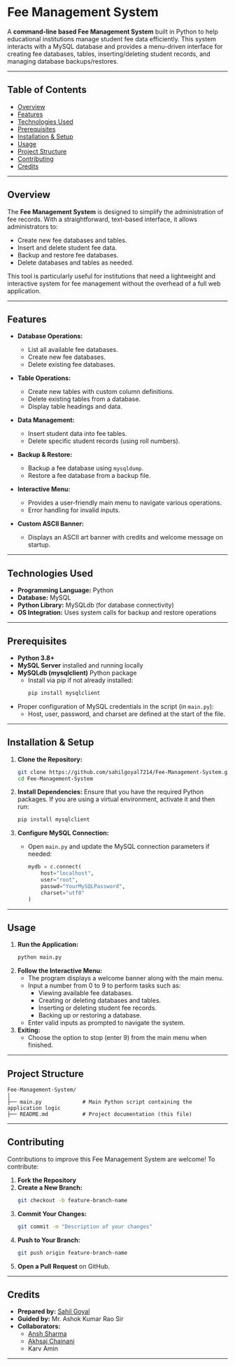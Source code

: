 # Fee Management System

A **command-line based Fee Management System** built in Python to help educational institutions manage student fee data efficiently. This system interacts with a MySQL database and provides a menu-driven interface for creating fee databases, tables, inserting/deleting student records, and managing database backups/restores.

---

## Table of Contents

- [Overview](#overview)
- [Features](#features)
- [Technologies Used](#technologies-used)
- [Prerequisites](#prerequisites)
- [Installation & Setup](#installation--setup)
- [Usage](#usage)
- [Project Structure](#project-structure)
- [Contributing](#contributing)
- [Credits](#credits)

---

## Overview

The **Fee Management System** is designed to simplify the administration of fee records. With a straightforward, text-based interface, it allows administrators to:

- Create new fee databases and tables.
- Insert and delete student fee data.
- Backup and restore fee databases.
- Delete databases and tables as needed.

This tool is particularly useful for institutions that need a lightweight and interactive system for fee management without the overhead of a full web application.

---

## Features

- **Database Operations:**  
  - List all available fee databases.
  - Create new fee databases.
  - Delete existing fee databases.

- **Table Operations:**  
  - Create new tables with custom column definitions.
  - Delete existing tables from a database.
  - Display table headings and data.

- **Data Management:**  
  - Insert student data into fee tables.
  - Delete specific student records (using roll numbers).

- **Backup & Restore:**  
  - Backup a fee database using `mysqldump`.
  - Restore a fee database from a backup file.

- **Interactive Menu:**  
  - Provides a user-friendly main menu to navigate various operations.
  - Error handling for invalid inputs.

- **Custom ASCII Banner:**  
  - Displays an ASCII art banner with credits and welcome message on startup.

---

## Technologies Used

- **Programming Language:** Python  
- **Database:** MySQL  
- **Python Library:** MySQLdb (for database connectivity)  
- **OS Integration:** Uses system calls for backup and restore operations

---

## Prerequisites

- **Python 3.8+**  
- **MySQL Server** installed and running locally  
- **MySQLdb (mysqlclient)** Python package  
  - Install via pip if not already installed:
    ```bash
    pip install mysqlclient
    ```
- Proper configuration of MySQL credentials in the script (in `main.py`):
  - Host, user, password, and charset are defined at the start of the file.

---

## Installation & Setup

1. **Clone the Repository:**
   ```bash
   git clone https://github.com/sahilgoyal7214/Fee-Management-System.git
   cd Fee-Management-System
   ```

2. **Install Dependencies:**
   Ensure that you have the required Python packages. If you are using a virtual environment, activate it and then run:
   ```bash
   pip install mysqlclient
   ```

3. **Configure MySQL Connection:**
   - Open `main.py` and update the MySQL connection parameters if needed:
     ```python
     mydb = c.connect(
         host="localhost",
         user="root",
         passwd="YourMySQLPassword",
         charset="utf8"
     )
     ```

---

## Usage

1. **Run the Application:**
   ```bash
   python main.py
   ```
2. **Follow the Interactive Menu:**
   - The program displays a welcome banner along with the main menu.
   - Input a number from 0 to 9 to perform tasks such as:
     - Viewing available fee databases.
     - Creating or deleting databases and tables.
     - Inserting or deleting student fee records.
     - Backing up or restoring a database.
   - Enter valid inputs as prompted to navigate the system.
3. **Exiting:**
   - Choose the option to stop (enter 9) from the main menu when finished.

---

## Project Structure

```
Fee-Management-System/
│
├── main.py             # Main Python script containing the application logic
├── README.md           # Project documentation (this file)
```

---

## Contributing

Contributions to improve this Fee Management System are welcome! To contribute:

1. **Fork the Repository**
2. **Create a New Branch:**
   ```bash
   git checkout -b feature-branch-name
   ```
3. **Commit Your Changes:**
   ```bash
   git commit -m "Description of your changes"
   ```
4. **Push to Your Branch:**
   ```bash
   git push origin feature-branch-name
   ```
5. **Open a Pull Request** on GitHub.

---

## Credits

- **Prepared by:** [Sahil Goyal](https://github.com/sahilgoyal7214)  
- **Guided by:** Mr. Ashok Kumar Rao Sir  
- **Collaborators:**  
  - [Ansh Sharma](https://github.com/AnshSharma2521)  
  - [Akhsaj Chainani](https://github.com/akshajchainani)  
  - Karv Amin

---

